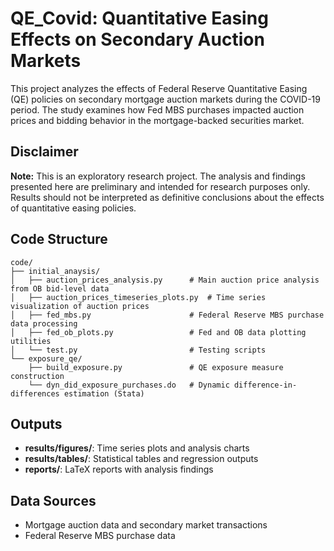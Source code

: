 # QE_Covid: Quantitative Easing Effects on Secondary Auction Markets

This project analyzes the effects of Federal Reserve Quantitative Easing (QE) policies on secondary mortgage auction markets during the COVID-19 period. The study examines how Fed MBS purchases impacted auction prices and bidding behavior in the mortgage-backed securities market.

## Disclaimer

**Note:** This is an exploratory research project. The analysis and findings presented here are preliminary and intended for research purposes only. Results should not be interpreted as definitive conclusions about the effects of quantitative easing policies.

## Code Structure

```text
code/
├── initial_anaysis/
│   ├── auction_prices_analysis.py      # Main auction price analysis from OB bid-level data
│   ├── auction_prices_timeseries_plots.py  # Time series visualization of auction prices
│   ├── fed_mbs.py                      # Federal Reserve MBS purchase data processing
│   ├── fed_ob_plots.py                 # Fed and OB data plotting utilities
│   └── test.py                         # Testing scripts
└── exposure_qe/
    ├── build_exposure.py               # QE exposure measure construction
    └── dyn_did_exposure_purchases.do   # Dynamic difference-in-differences estimation (Stata)
```

## Outputs

- **results/figures/**: Time series plots and analysis charts
- **results/tables/**: Statistical tables and regression outputs  
- **reports/**: LaTeX reports with analysis findings

## Data Sources

- Mortgage auction data and secondary market transactions
- Federal Reserve MBS purchase data
